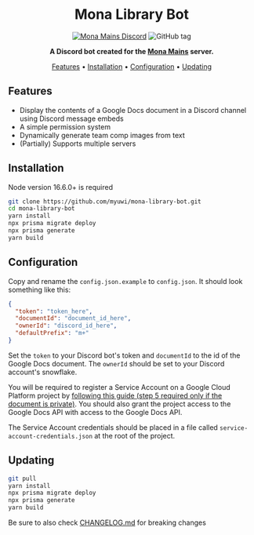 <div align="center">

# Mona Library Bot

[![Mona Mains Discord](https://img.shields.io/discord/780891070862196807?label=chat&style=flat-square)](https://discord.gg/mona)
![GitHub tag](https://img.shields.io/github/v/tag/myuwi/mona-library-bot?label=tag&style=flat-square)

**A Discord bot created for the [Mona Mains](https://discord.gg/mona) server.**

[Features](#features)
•
[Installation](#installation)
•
[Configuration](#configuration)
•
[Updating](#updating)

</div>

## Features

- Display the contents of a Google Docs document in a Discord channel using Discord message embeds
- A simple permission system
- Dynamically generate team comp images from text
- (Partially) Supports multiple servers

## Installation

Node version 16.6.0+ is required

```sh
git clone https://github.com/myuwi/mona-library-bot.git
cd mona-library-bot
yarn install
npx prisma migrate deploy
npx prisma generate
yarn build
```

## Configuration

Copy and rename the `config.json.example` to `config.json`. It should look something like this:

```json
{
  "token": "token_here",
  "documentId": "document_id_here",
  "ownerId": "discord_id_here",
  "defaultPrefix": "m+"
}
```

Set the `token` to your Discord bot's token and `documentId` to the id of the Google Docs document. The `ownerId` should be set to your Discord account's snowflake.

You will be required to register a Service Account on a Google Cloud Platform project by [following this guide (step 5 required only if the document is private)](https://cloud.google.com/docs/authentication/production#create_service_account). You should also grant the project access to the Google Docs API with access to the Google Docs API.

The Service Account credentials should be placed in a file called `service-account-credentials.json` at the root of the project.

## Updating

```sh
git pull
yarn install
npx prisma migrate deploy
npx prisma generate
yarn build
```

Be sure to also check [CHANGELOG.md](CHANGELOG.md) for breaking changes
